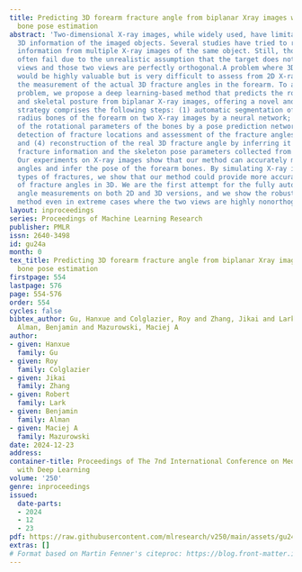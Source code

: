 ```yaml
---
title: Predicting 3D forearm fracture angle from biplanar Xray images with rotational
  bone pose estimation
abstract: 'Two-dimensional X-ray images, while widely used, have limitations to reflect
  3D information of the imaged objects. Several studies have tried to recover such
  information from multiple X-ray images of the same object. Still, those approaches
  often fail due to the unrealistic assumption that the target does not move between
  views and those two views are perfectly orthogonal.A problem where 3D information
  would be highly valuable but is very difficult to assess from 2D X-ray images is
  the measurement of the actual 3D fracture angles in the forearm. To address this
  problem, we propose a deep learning-based method that predicts the rotational movement
  and skeletal posture from biplanar X-ray images, offering a novel and precise solution.Our
  strategy comprises the following steps: (1) automatic segmentation of the ulna and
  radius bones of the forearm on two X-ray images by a neural network; (2) prediction
  of the rotational parameters of the bones by a pose prediction network; (3) automatic
  detection of fracture locations and assessment of the fracture angles on 2D images;
  and (4) reconstruction of the real 3D fracture angle by inferring it from the 2D
  fracture information and the skeleton pose parameters collected from the two images.
  Our experiments on X-ray images show that our method can accurately measure 2D fracture
  angles and infer the pose of the forearm bones. By simulating X-ray images for various
  types of fractures, we show that our method could provide more accurate measurements
  of fracture angles in 3D. We are the first attempt for the fully automatic fracture
  angle measurements on both 2D and 3D versions, and we show the robustness of our
  method even in extreme cases where the two views are highly nonorthogonal.'
layout: inproceedings
series: Proceedings of Machine Learning Research
publisher: PMLR
issn: 2640-3498
id: gu24a
month: 0
tex_title: Predicting 3D forearm fracture angle from biplanar Xray images with rotational
  bone pose estimation
firstpage: 554
lastpage: 576
page: 554-576
order: 554
cycles: false
bibtex_author: Gu, Hanxue and Colglazier, Roy and Zhang, Jikai and Lark, Robert and
  Alman, Benjamin and Mazurowski, Maciej A
author:
- given: Hanxue
  family: Gu
- given: Roy
  family: Colglazier
- given: Jikai
  family: Zhang
- given: Robert
  family: Lark
- given: Benjamin
  family: Alman
- given: Maciej A
  family: Mazurowski
date: 2024-12-23
address:
container-title: Proceedings of The 7nd International Conference on Medical Imaging
  with Deep Learning
volume: '250'
genre: inproceedings
issued:
  date-parts:
  - 2024
  - 12
  - 23
pdf: https://raw.githubusercontent.com/mlresearch/v250/main/assets/gu24a/gu24a.pdf
extras: []
# Format based on Martin Fenner's citeproc: https://blog.front-matter.io/posts/citeproc-yaml-for-bibliographies/
---
```

